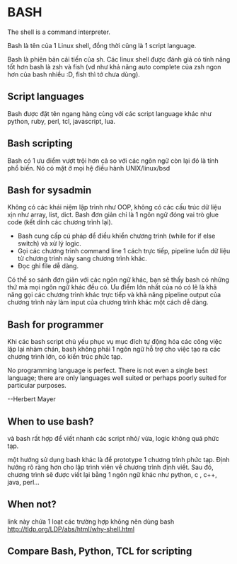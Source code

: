 BASH
=====
The shell is a command interpreter.

Bash là tên của 1 Linux shell, đồng thời cũng là 1 script language.

Bash là phiên bản cải tiến của sh.
Các linux shell được đánh giá có tính năng tốt hơn bash là zsh và fish (vd như khả năng auto complete của zsh ngon hơn của bash nhiều :D, fish thì tớ chưa dùng).

Script languages
-----
Bash được đặt tên ngang hàng cùng với các script language khác như python, ruby, perl, tcl, javascript, lua.

Bash scripting 
-----
Bash có 1 ưu điểm vượt trội hơn cả so với các ngôn ngữ còn lại đó là tính phổ biến. Nó có mặt ở mọi hệ điều hành UNIX/linux/bsd

Bash for sysadmin
-----
Không có các khái niệm lập trình như OOP, không có các cấu trúc dữ liệu xịn như array, list, dict. Bash đơn giản chỉ là 1 ngôn ngữ đóng vai trò glue code (kết dính các chương trình lại). 
* Bash cung cấp cú pháp để điều khiển chương trình (while for if else switch) và xử lý logic.
* Gọi các chương trình command line 1 cách trực tiếp, pipeline luồn dữ liệu từ chương trình này sang chương trình khác. 
* Đọc ghi file dễ dàng. 

Có thể so sánh đơn giản với các ngôn ngữ khác, bạn sẽ thấy bash có những thứ mà mọi ngôn ngữ khác đều có. Ưu điểm lớn nhất của nó có lẽ là khả năng gọi các chương trình khác trực tiếp và khả năng pipeline output của chương trình này làm input của chương trình khác một cách dễ dàng.

Bash for programmer
-----
Khi các bash script chủ yếu phục vụ mục đích tự động hóa các công việc lặp lại nhàm chán, bash không phải 1 ngôn ngữ hỗ trợ cho việc tạo ra các chương trình lớn, có kiến trúc phức tạp.

No programming language is perfect. There is not even a single best language; there are only languages well suited or perhaps poorly suited for particular purposes.

--Herbert Mayer

When to use bash?
-----
và bash rất hợp để viết nhanh các script nhỏ/ vừa, logic không quá phức tạp.

một hướng sử dụng bash khác là để prototype 1 chương trình phức tạp. Định hướng rõ ràng hơn cho lập trình viên về chương trình định viết. Sau đó, chương trình sẽ được viết lại bằng 1 ngôn ngữ khác như python, c , c++, java, perl...

When not?
-----
link này chứa 1 loạt các trường hợp không nên dùng bash
http://tldp.org/LDP/abs/html/why-shell.html

Compare Bash, Python, TCL for scripting
-----

